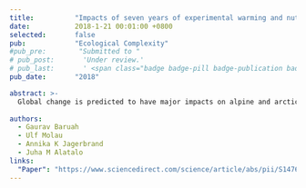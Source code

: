 ```yaml
---
title:          "Impacts of seven years of experimental warming and nutrient addition on neighbourhood species interactions and community structure in two contrasting alpine plant communities"
date:           2018-1-21 00:01:00 +0800
selected:       false
pub:            "Ecological Complexity"
#pub_pre:        "Submitted to "
# pub_post:       'Under review.'
# pub_last:       ' <span class="badge badge-pill badge-publication badge-success">Spotlight</span>'
pub_date:       "2018"

abstract: >-
  Global change is predicted to have major impacts on alpine and arctic ecosystems. Plant fitness and growth will be determined by how plants interact with each other at smaller scales. Local-scale neighbourhood interactions may be altered by environmental pertubations, which could fundamentally affect community structure. This study examined the effects of seven years of experimental warming and nutrient addition on overall changes in the community structure and patterns of interspecific interaction between neighbouring plant species in two contrasting alpine plant communities, mesic meadow and poor heath, in subarctic Sweden...
  
authors:
  - Gaurav Baruah
  - Ulf Molau
  - Annika K Jagerbrand
  - Juha M Alatalo
links:
  "Paper": "https://www.sciencedirect.com/science/article/abs/pii/S1476945X17301101"
---
```


